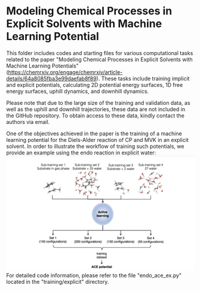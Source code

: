 #  Modeling Chemical Processes in Explicit Solvents with Machine Learning Potential

This folder includes codes and starting files for various computational tasks related to the paper "Modeling Chemical Processes in Explicit Solvents with Machine Learning Potentials" (https://chemrxiv.org/engage/chemrxiv/article-details/64a8085fba3e99daefab8f89). These tasks include training implicit and explicit potentials, calculating 2D potential energy surfaces, 1D free energy surfaces, uphill dynamics, and downhill dynamics. 

Please note that due to the large size of the training and validation data, as well as the uphill and downhill trajectories, these data are not included in the GitHub repository. To obtain access to these data, kindly contact the authors via email.

One of the objectives achieved in the paper is the training of a machine learning potential for the Diels-Alder reaction of CP and MVK in an explicit solvent. In order to illustrate the workflow of training such potentials, we provide an example using the endo reaction in explicit water:
![alt text](training.png)
For detailed code information, please refer to the file "endo_ace_ex.py" located in the "training/explicit" directory.
